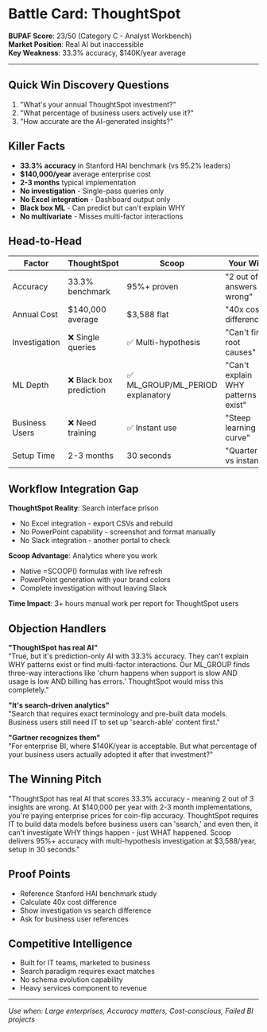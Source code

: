# Battle Card: ThoughtSpot

**BUPAF Score**: 23/50 (Category C - Analyst Workbench)  
**Market Position**: Real AI but inaccessible  
**Key Weakness**: 33.3% accuracy, $140K/year average

---

## Quick Win Discovery Questions
1. "What's your annual ThoughtSpot investment?"
2. "What percentage of business users actively use it?"
3. "How accurate are the AI-generated insights?"

## Killer Facts
- **33.3% accuracy** in Stanford HAI benchmark (vs 95.2% leaders)
- **$140,000/year** average enterprise cost
- **2-3 months** typical implementation
- **No investigation** - Single-pass queries only
- **No Excel integration** - Dashboard output only
- **Black box ML** - Can predict but can't explain WHY
- **No multivariate** - Misses multi-factor interactions

## Head-to-Head

| Factor | ThoughtSpot | Scoop | Your Win |
|--------|-------------|-------|----------|
| Accuracy | 33.3% benchmark | 95%+ proven | "2 out of 3 answers wrong" |
| Annual Cost | $140,000 average | $3,588 flat | "40x cost difference" |
| Investigation | ❌ Single queries | ✅ Multi-hypothesis | "Can't find root causes" |
| ML Depth | ❌ Black box prediction | ✅ ML_GROUP/ML_PERIOD explanatory | "Can't explain WHY patterns exist" |
| Business Users | ❌ Need training | ✅ Instant use | "Steep learning curve" |
| Setup Time | 2-3 months | 30 seconds | "Quarter vs instant" |

## Workflow Integration Gap

**ThoughtSpot Reality**: Search interface prison
- No Excel integration - export CSVs and rebuild
- No PowerPoint capability - screenshot and format manually
- No Slack integration - another portal to check

**Scoop Advantage**: Analytics where you work
- Native =SCOOP() formulas with live refresh
- PowerPoint generation with your brand colors
- Complete investigation without leaving Slack

**Time Impact**: 3+ hours manual work per report for ThoughtSpot users

## Objection Handlers

**"ThoughtSpot has real AI"**  
"True, but it's prediction-only AI with 33.3% accuracy. They can't explain WHY patterns exist or find multi-factor interactions. Our ML_GROUP finds three-way interactions like 'churn happens when support is slow AND usage is low AND billing has errors.' ThoughtSpot would miss this completely."

**"It's search-driven analytics"**  
"Search that requires exact terminology and pre-built data models. Business users still need IT to set up 'search-able' content first."

**"Gartner recognizes them"**  
"For enterprise BI, where $140K/year is acceptable. But what percentage of your business users actually adopted it after that investment?"

## The Winning Pitch
"ThoughtSpot has real AI that scores 33.3% accuracy - meaning 2 out of 3 insights are wrong. At $140,000 per year with 2-3 month implementations, you're paying enterprise prices for coin-flip accuracy. ThoughtSpot requires IT to build data models before business users can 'search,' and even then, it can't investigate WHY things happen - just WHAT happened. Scoop delivers 95%+ accuracy with multi-hypothesis investigation at $3,588/year, setup in 30 seconds."

## Proof Points
- Reference Stanford HAI benchmark study
- Calculate 40x cost difference
- Show investigation vs search difference
- Ask for business user references

## Competitive Intelligence
- Built for IT teams, marketed to business
- Search paradigm requires exact matches
- No schema evolution capability
- Heavy services component to revenue

---
*Use when: Large enterprises, Accuracy matters, Cost-conscious, Failed BI projects*